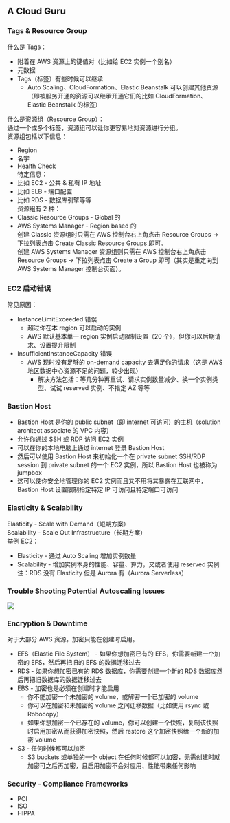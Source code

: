 ## A Cloud Guru
  
### Tags & Resource Group
什么是 Tags：  
* 附着在 AWS 资源上的键值对（比如给 EC2 实例一个别名）
* 元数据
* Tags（标签）有些时候可以继承
    * Auto Scaling、CloudFormation、Elastic Beanstalk 可以创建其他资源（即被服务开通的资源可以继承开通它们的比如 CloudFormation、Elastic Beanstalk 的标签）  
  
什么是资源组（Resource Group）：  
通过一个或多个标签，资源组可以让你更容易地对资源进行分组。  
资源组包括以下信息：  
* Region
* 名字
* Health Check  
特定信息：  
* 比如 EC2 - 公共 & 私有 IP 地址
* 比如 ELB - 端口配置
* 比如 RDS - 数据库引擎等等  
资源组有 2 种：  
* Classic Resource Groups - Global 的
* AWS Systems Manager - Region based 的  
创建 Classic 资源组时只需在 AWS 控制台右上角点击 Resource Groups -> 下拉列表点击 Create Classic Resource Groups 即可。  
创建 AWS Systems Manager 资源组则只需在 AWS 控制台右上角点击 Resource Groups -> 下拉列表点击 Create a Group 即可（其实是重定向到 AWS Systems Manager 控制台页面）。  
  
### EC2 启动错误
常见原因：  
* InstanceLimitExceeded 错误
    * 超过你在本 region 可以启动的实例
    * AWS 默认基本单一 region 实例启动限制设置（20 个），但你可以后期请求、设置提升限制
* InsufficientInstanceCapacity 错误
    * AWS 现时没有足够的 on-demand capacity 去满足你的请求（这是 AWS 地区数据中心资源不足的问题，较少出现）
        * 解决方法包括：等几分钟再重试、请求实例数量减少、换一个实例类型、试试 reserved 实例、不指定 AZ 等等  
  
### Bastion Host
* Bastion Host 是你的 public subnet（即 internet 可访问）的主机（solution architect associate 的 VPC 内容）
* 允许你通过 SSH 或 RDP 访问 EC2 实例
* 可以在你的本地电脑上通过 internet 登录 Bastion Host
* 然后可以使用 Bastion Host 来初始化一个在 private subnet SSH/RDP session 到 private subnet 的一个 EC2 实例，所以 Bastion Host 也被称为 jumpbox
* 这可以使你安全地管理你的 EC2 实例而且又不用将其暴露在互联网中，Bastion Host 设置限制指定特定 IP 可访问且特定端口可访问  
  
### Elasticity & Scalability
Elasticity - Scale with Demand（短期方案）  
Scalability - Scale Out Infrastructure（长期方案）  
举例 EC2：  
* Elasticity - 通过 Auto Scaling 增加实例数量
* Scalability - 增加实例本身的性能、容量、算力，又或者使用 reserved 实例  
注：RDS 没有 Elasticity 但是 Aurora 有（Aurora Serverless）  
  
### Trouble Shooting Potential Autoscaling Issues
![](https://github.com/cloud-computing-group/aws-certification-notes/blob/master/Certifications/Associate/Sysops%20Administrator/Trouble%20Shooting%20Potential%20Autoscaling%20Issues.png)  
  
### Encryption & Downtime
对于大部分 AWS 资源，加密只能在创建时启用。  
* EFS（Elastic File System） - 如果你想加密已有的 EFS，你需要新建一个加密的 EFS，然后再把旧的 EFS 的数据迁移过去
* RDS - 如果你想加密已有的 RDS 数据库，你需要创建一个新的 RDS 数据库然后再把旧数据库的数据迁移过去
* EBS - 加密也是必须在创建时才能启用
    * 你不能加密一个未加密的 volume，或解密一个已加密的 volume
    * 你可以在加密和未加密的 volume 之间迁移数据（比如使用 rsync 或 Robocopy）
    * 如果你想加密一个已存在的 volume，你可以创建一个快照，复制该快照时启用加密从而获得加密快照，然后 restore 这个加密快照给一个新的加密 volume
* S3 - 任何时候都可以加密
    * S3 buckets 或单独的一个 object 在任何时候都可以加密，无需创建时就加密可之后再加密，且启用加密不会对应用、性能带来任何影响  

### Security - Compliance Frameworks
* PCI
* ISO
* HIPPA  
  
